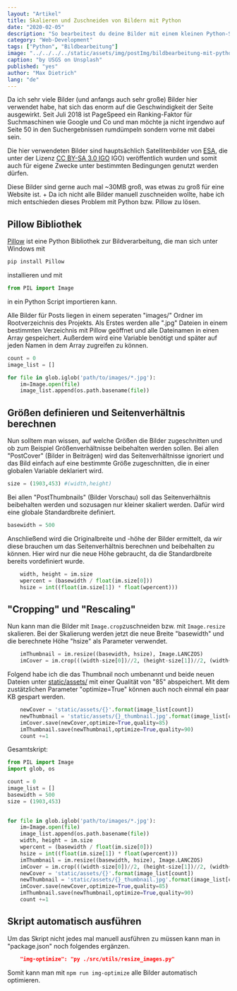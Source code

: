 ```yaml
---
layout: "Artikel"
title: Skalieren und Zuschneiden von Bildern mit Python
date: "2020-02-05"
description: "So bearbeitest du deine Bilder mit einem kleinen Python-Skript."
category: "Web-Development"
tags: ["Python", "Bildbearbeitung"]
image: "../../../../static/assets/img/postImg/bildbearbeitung-mit-python.jpg"
caption: "by USGS on Unsplash"
published: "yes"
author: "Max Dietrich"
lang: "de"
---
```


Da ich sehr viele Bilder (und anfangs auch sehr große) Bilder hier verwendet habe, hat sich das enorm auf die Geschwindigkeit der Seite ausgewirkt.
Seit Juli 2018 ist PageSpeed ein Ranking-Faktor für Suchmaschinen wie Google und Co und man möchte ja nicht irgendwo auf Seite 50 in den Suchergebnissen rumdümpeln sondern vorne mit dabei sein.

Die hier verwendeten Bilder sind hauptsächlich Satellitenbilder von [ESA](http://www.esa.int/ "ESA"), die unter der Lizenz [CC BY-SA 3.0 IGO](https://creativecommons.org/licenses/by-sa/3.0/igo/) IGO) veröffentlich wurden und somit auch für eigene Zwecke unter bestimmten Bedingungen genutzt werden dürfen.

Diese Bilder sind gerne auch mal ~30MB groß, was etwas zu groß für eine Website ist. +
Da ich nicht alle Bilder manuell zuschneiden wollte, habe ich mich entschieden dieses Problem mit Python bzw. Pillow zu lösen.

## Pillow Bibliothek
[Pillow](https://pillow.readthedocs.io/en/stable/) ist eine Python Bibliothek zur Bildverarbeitung, die man sich unter Windows mit
```py
pip install Pillow
```
installieren und mit
```py
from PIL import Image
```
in ein Python Script importieren kann.

Alle Bilder für Posts liegen in einem seperaten "images/" Ordner im Rootverzeichnis des Projekts. 
Als Erstes werden alle ".jpg" Dateien in einem bestimmten Verzeichnis mit Pillow geöffnet und alle Dateinamen in einen Array gespeichert. Außerdem wird eine Variable benötigt und später auf jeden Namen in dem Array zugreifen zu können.
```py 
count = 0
image_list = []

for file in glob.iglob('path/to/images/*.jpg'):
    im=Image.open(file)
    image_list.append(os.path.basename(file))
```

## Größen definieren und Seitenverhältnis berechnen
Nun solltem man wissen, auf welche Größen die Bilder zugeschnitten und ob zum Beispiel Größenverhältnisse beibehalten werden sollen.
Bei allen "PostCover" (Bilder in Beiträgen) wird das Seitenverhältnisse ignoriert und das Bild einfach auf eine bestimmte Größe zugeschnitten, die in einer globalen Variable deklariert wird.
```py
size = (1903,453) #(width,height)
```
Bei allen "PostThumbnails" (Bilder Vorschau) soll das Seitenverhältnis beibehalten werden und sozusagen nur kleiner skaliert werden. Dafür wird eine globale Standardbreite definiert.
```py
basewidth = 500
```
Anschließend wird die Originalbreite und -höhe der Bilder ermittelt, da wir diese brauchen um das Seitenverhältnis berechnen und beibehalten zu können.
Hier wird nur die neue Höhe gebraucht, da die Standardbreite bereits vordefiniert wurde.
```py
    width, height = im.size
    wpercent = (basewidth / float(im.size[0]))
    hsize = int((float(im.size[1]) * float(wpercent)))
```

## "Cropping" und "Rescaling"

Nun kann man die Bilder mit ```Image.crop```zuschneiden bzw. mit ```Image.resize``` skalieren. Bei der Skalierung werden jetzt die neue Breite "basewidth" und die berechnete Höhe "hsize" als Parameter verwendet.

```py
    imThumbnail = im.resize((basewidth, hsize), Image.LANCZOS)
    imCover = im.crop(((width-size[0])//2, (height-size[1])//2, (width+size[0])//2, (height+size[1])//2))
```
Folgend habe ich die das Thumbnail noch umbenannt und beide neuen Dateien unter [static/assets/](https://github.com/DaTurboD/GIS-Netzwerk/tree/master/static/assets) mit einer Qualität von "85" abspeichert. Mit dem zustätzlichen Parameter "optimize=True" können auch noch einmal ein paar KB gespart werden.
```py
    newCover = 'static/assets/{}'.format(image_list[count])
    newThumbnail = 'static/assets/{}_thumbnail.jpg'.format(image_list[count].replace(".jpg", ""))
    imCover.save(newCover,optimize=True,quality=85)
    imThumbnail.save(newThumbnail,optimize=True,quality=90)
    count +=1 
```

Gesamtskript:
```py
from PIL import Image
import glob, os

count = 0
image_list = []
basewidth = 500
size = (1903,453)
 

for file in glob.iglob('path/to/images/*.jpg'):
    im=Image.open(file)
    image_list.append(os.path.basename(file))
    width, height = im.size
    wpercent = (basewidth / float(im.size[0]))
    hsize = int((float(im.size[1]) * float(wpercent)))
    imThumbnail = im.resize((basewidth, hsize), Image.LANCZOS)
    imCover = im.crop(((width-size[0])//2, (height-size[1])//2, (width+size[0])//2, (height+size[1])//2))
    newCover = 'static/assets/{}'.format(image_list[count])
    newThumbnail = 'static/assets/{}_thumbnail.jpg'.format(image_list[count].replace(".jpg", ""))
    imCover.save(newCover,optimize=True,quality=85)
    imThumbnail.save(newThumbnail,optimize=True,quality=90)
    count +=1 
```

## Skript automatisch ausführen

Um das Skript nicht jedes mal manuell ausführen zu müssen kann man in "package.json" noch folgendes ergänzen.
```json
    "img-optimize": "py ./src/utils/resize_images.py"
```

Somit kann man mit ```npm run img-optimize``` alle Bilder automatisch optimieren.
